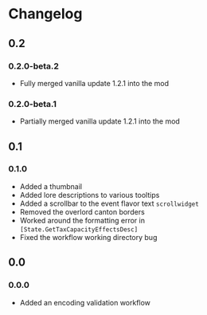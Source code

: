 # Changelog

## 0.2

### 0.2.0-beta.2

- Fully merged vanilla update 1.2.1 into the mod

### 0.2.0-beta.1

- Partially merged vanilla update 1.2.1 into the mod

## 0.1

### 0.1.0

- Added a thumbnail
- Added lore descriptions to various tooltips
- Added a scrollbar to the event flavor text `scrollwidget`
- Removed the overlord canton borders
- Worked around the formatting error in `[State.GetTaxCapacityEffectsDesc]`
- Fixed the workflow working directory bug

## 0.0

### 0.0.0

- Added an encoding validation workflow
